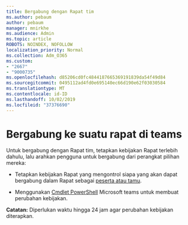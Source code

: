 ```yaml
---
title: Bergabung dengan Rapat tim
ms.author: pebaum
author: pebaum
manager: mnirkhe
ms.audience: Admin
ms.topic: article
ROBOTS: NOINDEX, NOFOLLOW
localization_priority: Normal
ms.collection: Adm_O365
ms.custom:
- "2667"
- "9000735"
ms.openlocfilehash: d85206cd0fc4844187665369191839da54f49d84
ms.sourcegitcommit: 0495112ad4fd0e695140ec66d190e62f03030584
ms.translationtype: MT
ms.contentlocale: id-ID
ms.lasthandoff: 10/02/2019
ms.locfileid: "37376690"
---
```

# <a name="join-a-meeting-in-teams"></a>Bergabung ke suatu rapat di teams

Untuk bergabung dengan Rapat tim, tetapkan kebijakan Rapat terlebih dahulu, lalu arahkan pengguna untuk bergabung dari perangkat pilihan mereka:

- Tetapkan kebijakan Rapat yang mengontrol siapa yang akan dapat bergabung dalam Rapat sebagai [peserta atau tamu](https://docs.microsoft.com/microsoftteams/meeting-policies-in-teams#meeting-policy-settings---participants--guests). 

- Menggunakan [Cmdlet PowerShell](https://docs.microsoft.com/en-us/microsoftteams/teams-powershell-overview) Microsoft teams untuk membuat perubahan kebijakan.    

**Catatan:** Diperlukan waktu hingga 24 jam agar perubahan kebijakan diterapkan.